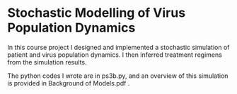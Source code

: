 # Stochastic Modelling of Virus Population Dynamics

In this course project I designed and implemented a stochastic simulation of patient and virus population dynamics. I then inferred treatment regimens from the simulation results.

The python codes I wrote are in ps3b.py, and an overview of this simulation is provided in Background of Models.pdf .